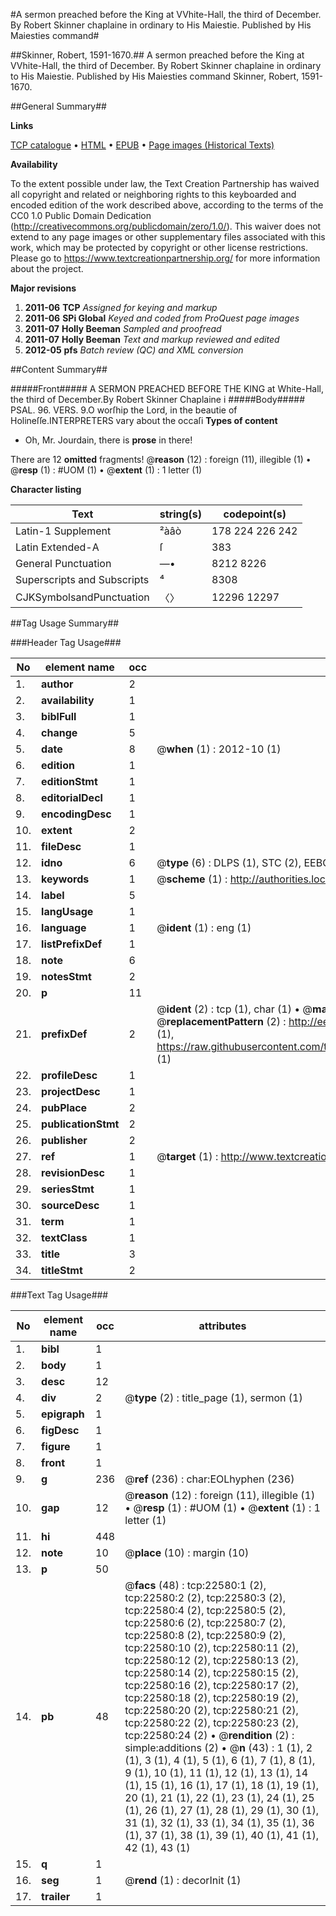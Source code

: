 #A sermon preached before the King at VVhite-Hall, the third of December. By Robert Skinner chaplaine in ordinary to His Maiestie. Published by His Maiesties command#

##Skinner, Robert, 1591-1670.##
A sermon preached before the King at VVhite-Hall, the third of December. By Robert Skinner chaplaine in ordinary to His Maiestie. Published by His Maiesties command
Skinner, Robert, 1591-1670.

##General Summary##

**Links**

[TCP catalogue](http://www.ota.ox.ac.uk/tcp/)  • 
[HTML](http://tei.it.ox.ac.uk/tcp/Texts-HTML/free/A12/A12309.html)  • 
[EPUB](http://tei.it.ox.ac.uk/tcp/Texts-EPUB/free/A12/A12309.epub) • 
[Page images (Historical Texts)](https://historicaltexts.jisc.ac.uk/eebo-99856937e)

**Availability**

To the extent possible under law, the Text Creation Partnership has waived all copyright and related or neighboring rights to this keyboarded and encoded edition of the work described above, according to the terms of the CC0 1.0 Public Domain Dedication (http://creativecommons.org/publicdomain/zero/1.0/). This waiver does not extend to any page images or other supplementary files associated with this work, which may be protected by copyright or other license restrictions. Please go to https://www.textcreationpartnership.org/ for more information about the project.

**Major revisions**

1. __2011-06__ __TCP__ *Assigned for keying and markup*
1. __2011-06__ __SPi Global__ *Keyed and coded from ProQuest page images*
1. __2011-07__ __Holly Beeman__ *Sampled and proofread*
1. __2011-07__ __Holly Beeman__ *Text and markup reviewed and edited*
1. __2012-05__ __pfs__ *Batch review (QC) and XML conversion*

##Content Summary##

#####Front#####
A SERMON PREACHED BEFORE THE KING at White-Hall, the third of December.By Robert Skinner Chaplaine i
#####Body#####
PSAL. 96. VERS. 9.O worſhip the Lord, in the beautie of Holineſſe.INTERPRETERS vary about the occaſi
**Types of content**

  * Oh, Mr. Jourdain, there is **prose** in there!

There are 12 **omitted** fragments! 
 @__reason__ (12) : foreign (11), illegible (1)  •  @__resp__ (1) : #UOM (1)  •  @__extent__ (1) : 1 letter (1)

**Character listing**


|Text|string(s)|codepoint(s)|
|---|---|---|
|Latin-1 Supplement|²àâò|178 224 226 242|
|Latin Extended-A|ſ|383|
|General Punctuation|—•|8212 8226|
|Superscripts             and Subscripts|⁴|8308|
|CJKSymbolsandPunctuation|〈〉|12296 12297|

##Tag Usage Summary##

###Header Tag Usage###

|No|element name|occ|attributes|
|---|---|---|---|
|1.|__author__|2||
|2.|__availability__|1||
|3.|__biblFull__|1||
|4.|__change__|5||
|5.|__date__|8| @__when__ (1) : 2012-10 (1)|
|6.|__edition__|1||
|7.|__editionStmt__|1||
|8.|__editorialDecl__|1||
|9.|__encodingDesc__|1||
|10.|__extent__|2||
|11.|__fileDesc__|1||
|12.|__idno__|6| @__type__ (6) : DLPS (1), STC (2), EEBO-CITATION (1), PROQUEST (1), VID (1)|
|13.|__keywords__|1| @__scheme__ (1) : http://authorities.loc.gov/ (1)|
|14.|__label__|5||
|15.|__langUsage__|1||
|16.|__language__|1| @__ident__ (1) : eng (1)|
|17.|__listPrefixDef__|1||
|18.|__note__|6||
|19.|__notesStmt__|2||
|20.|__p__|11||
|21.|__prefixDef__|2| @__ident__ (2) : tcp (1), char (1)  •  @__matchPattern__ (2) : ([0-9\-]+):([0-9IVX]+) (1), (.+) (1)  •  @__replacementPattern__ (2) : http://eebo.chadwyck.com/downloadtiff?vid=$1&page=$2 (1), https://raw.githubusercontent.com/textcreationpartnership/Texts/master/tcpchars.xml#$1 (1)|
|22.|__profileDesc__|1||
|23.|__projectDesc__|1||
|24.|__pubPlace__|2||
|25.|__publicationStmt__|2||
|26.|__publisher__|2||
|27.|__ref__|1| @__target__ (1) : http://www.textcreationpartnership.org/docs/. (1)|
|28.|__revisionDesc__|1||
|29.|__seriesStmt__|1||
|30.|__sourceDesc__|1||
|31.|__term__|1||
|32.|__textClass__|1||
|33.|__title__|3||
|34.|__titleStmt__|2||


###Text Tag Usage###

|No|element name|occ|attributes|
|---|---|---|---|
|1.|__bibl__|1||
|2.|__body__|1||
|3.|__desc__|12||
|4.|__div__|2| @__type__ (2) : title_page (1), sermon (1)|
|5.|__epigraph__|1||
|6.|__figDesc__|1||
|7.|__figure__|1||
|8.|__front__|1||
|9.|__g__|236| @__ref__ (236) : char:EOLhyphen (236)|
|10.|__gap__|12| @__reason__ (12) : foreign (11), illegible (1)  •  @__resp__ (1) : #UOM (1)  •  @__extent__ (1) : 1 letter (1)|
|11.|__hi__|448||
|12.|__note__|10| @__place__ (10) : margin (10)|
|13.|__p__|50||
|14.|__pb__|48| @__facs__ (48) : tcp:22580:1 (2), tcp:22580:2 (2), tcp:22580:3 (2), tcp:22580:4 (2), tcp:22580:5 (2), tcp:22580:6 (2), tcp:22580:7 (2), tcp:22580:8 (2), tcp:22580:9 (2), tcp:22580:10 (2), tcp:22580:11 (2), tcp:22580:12 (2), tcp:22580:13 (2), tcp:22580:14 (2), tcp:22580:15 (2), tcp:22580:16 (2), tcp:22580:17 (2), tcp:22580:18 (2), tcp:22580:19 (2), tcp:22580:20 (2), tcp:22580:21 (2), tcp:22580:22 (2), tcp:22580:23 (2), tcp:22580:24 (2)  •  @__rendition__ (2) : simple:additions (2)  •  @__n__ (43) : 1 (1), 2 (1), 3 (1), 4 (1), 5 (1), 6 (1), 7 (1), 8 (1), 9 (1), 10 (1), 11 (1), 12 (1), 13 (1), 14 (1), 15 (1), 16 (1), 17 (1), 18 (1), 19 (1), 20 (1), 21 (1), 22 (1), 23 (1), 24 (1), 25 (1), 26 (1), 27 (1), 28 (1), 29 (1), 30 (1), 31 (1), 32 (1), 33 (1), 34 (1), 35 (1), 36 (1), 37 (1), 38 (1), 39 (1), 40 (1), 41 (1), 42 (1), 43 (1)|
|15.|__q__|1||
|16.|__seg__|1| @__rend__ (1) : decorInit (1)|
|17.|__trailer__|1||
